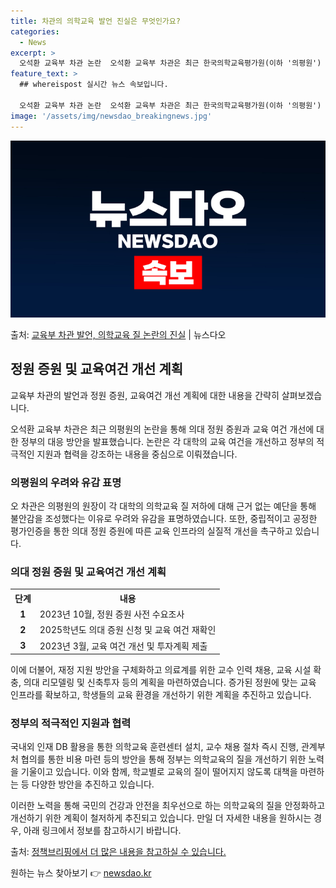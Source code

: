 ```yaml
---
title: 차관의 의학교육 발언 진실은 무엇인가요?
categories:
  - News
excerpt: >
  오석환 교육부 차관 논란  오석환 교육부 차관은 최근 한국의학교육평가원(이하 '의평원') 원장이 각 대학의 …
feature_text: >
  ## whereispost 실시간 뉴스 속보입니다.

  오석환 교육부 차관 논란  오석환 교육부 차관은 최근 한국의학교육평가원(이하 '의평원') 원장이 각 대학의 …
image: '/assets/img/newsdao_breakingnews.jpg'
---
```


![뉴스다오 속보](/assets/img/newsdao_breakingnews.jpg)

<p>출처: <a href="https://newsdao.kr/4625" rel="dofollow">교육부 차관 발언, 의학교육 질 논란의 진실</a> | 뉴스다오</p>

<h2 data-ke-size="size26">정원 증원 및 교육여건 개선 계획</h2>
교육부 차관의 발언과 정원 증원, 교육여건 개선 계획에 대한 내용을 간략히 살펴보겠습니다.

<p data-ke-size="size16">오석환 교육부 차관은 최근 의평원의 논란을 통해 의대 정원 증원과 교육 여건 개선에 대한 정부의 대응 방안을 발표했습니다. 논란은 각 대학의 교육 여건을 개선하고 정부의 적극적인 지원과 협력을 강조하는 내용을 중심으로 이뤄졌습니다.</p>

<h3>의평원의 우려와 유감 표명</h3>
<p data-ke-size="size16">오 차관은 의평원의 원장이 각 대학의 의학교육 질 저하에 대해 근거 없는 예단을 통해 불안감을 조성했다는 이유로 우려와 유감을 표명하였습니다. 또한, 중립적이고 공정한 평가인증을 통한 의대 정원 증원에 따른 교육 인프라의 실질적 개선을 촉구하고 있습니다.</p>

<h3>의대 정원 증원 및 교육여건 개선 계획</h3>
<table>
    <tr>
        <th>단계</th>
        <th>내용</th>
    </tr>
    <tr>
        <td style="text-align: center; height: 17px;"><b>1</b></td>
        <td>2023년 10월, 정원 증원 사전 수요조사</td>
    </tr>
    <tr>
        <td style="text-align: center; height: 17px;"><b>2</b></td>
        <td>2025학년도 의대 증원 신청 및 교육 여건 재확인</td>
    </tr>
    <tr>
        <td style="text-align: center; height: 17px;"><b>3</b></td>
        <td>2023년 3월, 교육 여건 개선 및 투자계획 제출</td>
    </tr>
</table>
<p data-ke-size="size16">이에 더불어, 재정 지원 방안을 구체화하고 의료계를 위한 교수 인력 채용, 교육 시설 확충, 의대 리모델링 및 신축투자 등의 계획을 마련하였습니다. 증가된 정원에 맞는 교육 인프라를 확보하고, 학생들의 교육 환경을 개선하기 위한 계획을 추진하고 있습니다.</p>

<h3>정부의 적극적인 지원과 협력</h3>
<p data-ke-size="size16">국내외 인재 DB 활용을 통한 의학교육 훈련센터 설치, 교수 채용 절차 즉시 진행, 관계부처 협의를 통한 비용 마련 등의 방안을 통해 정부는 의학교육의 질을 개선하기 위한 노력을 기울이고 있습니다. 이와 함께, 학교별로 교육의 질이 떨어지지 않도록 대책을 마련하는 등 다양한 방안을 추진하고 있습니다.</p>

이러한 노력을 통해 국민의 건강과 안전을 최우선으로 하는 의학교육의 질을 안정화하고 개선하기 위한 계획이 철저하게 추진되고 있습니다. 만일 더 자세한 내용을 원하시는 경우, 아래 링크에서 정보를 참고하시기 바랍니다.

출처: [정책브리핑에서 더 많은 내용을 참고하실 수 있습니다.](https://newsdao.kr/4625) 

원하는 뉴스 찾아보기 👉 <a href="https://newsdao.kr" rel="dofollow">newsdao.kr</a>


